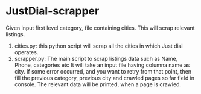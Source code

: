# JustDial-scrapper
Given input first level category, file containing cities. This will scrap relevant listings.

1) cities.py: this python script will scrap all the cities in which Just dial operates.
2) scrapper.py: The main script to scrap listings data such as Name, Phone, categories etc
                It will take an input file having columna name as city.
                If some error occurred, and you want to retry from that point, then fill the previous category, previous city                 and crawled pages so far field in console. The relevant data will be printed, when a page is crawled.
